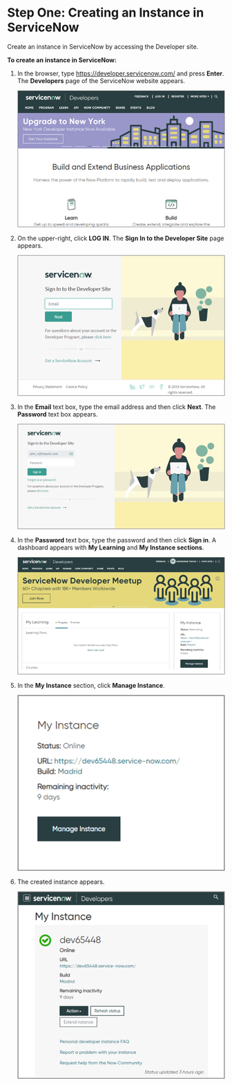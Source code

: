 [title]: # (Creating an Instance in ServiceNow)
[tags]: # (steps)
[priority]: # (201)
# Step One: Creating an Instance in ServiceNow

Create an instance in ServiceNow by accessing the Developer site.

__To create an instance in ServiceNow:__

1. In the browser, type https://developer.servicenow.com/ and press __Enter__. The __Developers__ page of the ServiceNow website appears.

   ![Dev Site](images/1.png)
1. On the upper-right, click __LOG IN__. The __Sign In to the Developer Site__ page appears.

   ![Sign in](images/2.png)
1. In the __Email__ text box, type the email address and then click __Next__. The __Password__ text box appears.

   ![Dashboard](images/3.png)
1. In the __Password__ text box, type the password and then click __Sign in__. A dashboard appears with __My Learning__ and __My Instance sections__.

   ![My Instance](images/4.png)
1. In the __My Instance__ section, click __Manage Instance__.

   ![New Instance](images/5.png)
1. The created instance appears.

   ![New Instance](images/6.png)